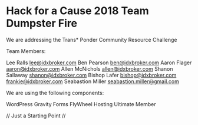 # Hack for a Cause 2018 Team Dumpster Fire

We are addressing the Trans* Ponder Community Resource Challenge

Team Members:

Lee Ralls             lee@idxbroker.com
Ben Pearson           ben@idxbroker.com
Aaron Flager          aaron@idxbroker.com
Allen McNichols       allen@idxbroker.com
Shanon Sallaway       shanon@idxbroker.com
Bishop Lafer          bishop@idxbroker.com
          frankie@idxbroker.com
Seabastion Miller     seabastion.miller@gmail.com

We are using the following components:

  WordPress
  Gravity Forms
  FlyWheel Hosting
  Ultimate Member



// Just a Starting Point //
